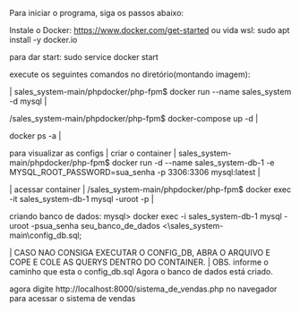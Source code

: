 Para iniciar o programa, siga os passos abaixo:

Instale o Docker: https://www.docker.com/get-started
ou vida wsl: sudo apt install -y docker.io

para dar start:
sudo service docker start

execute os seguintes comandos no diretório(montando imagem):

| sales_system-main/phpdocker/php-fpm$ docker run --name sales_system -d mysql | 

/sales_system-main/phpdocker/php-fpm$ docker-compose up -d | 

docker ps -a | 

para visualizar as configs |
criar o container 
| sales_system-main/phpdocker/php-fpm$ docker run -d --name sales_system-db-1 -e MYSQL_ROOT_PASSWORD=sua_senha -p 3306:3306 mysql:latest |

| acessar container | /sales_system-main/phpdocker/php-fpm$ docker exec -it sales_system-db-1 mysql -uroot -p |

criando banco de dados:
mysql> docker exec -i sales_system-db-1 mysql -uroot -psua_senha seu_banco_de_dados <\sales_system-main\config_db.sql;

| CASO NAO CONSIGA EXECUTAR O CONFIG_DB, ABRA O ARQUIVO E COPE E COLE AS QUERYS DENTRO DO CONTAINER. |
OBS. informe o caminho que esta o config_db.sql
Agora o banco de dados está criado.

agora digite http://localhost:8000/sistema_de_vendas.php no navegador para acessar o sistema de vendas
